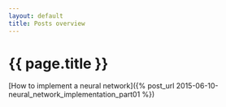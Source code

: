```yaml
---
layout: default
title: Posts overview
---
```


# {{ page.title }}

[How to implement a neural network]({% post_url 2015-06-10-neural_network_implementation_part01 %})